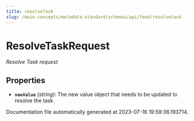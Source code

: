 ```yaml
---
title: resolveTask
slug: /main-concepts/metadata-standard/schemas/api/feed/resolvetask
---
```


# ResolveTaskRequest

*Resolve Task request*

## Properties

- **`newValue`** *(string)*: The new value object that needs to be updated to resolve the task.


Documentation file automatically generated at 2023-07-16 19:59:36.193714.
